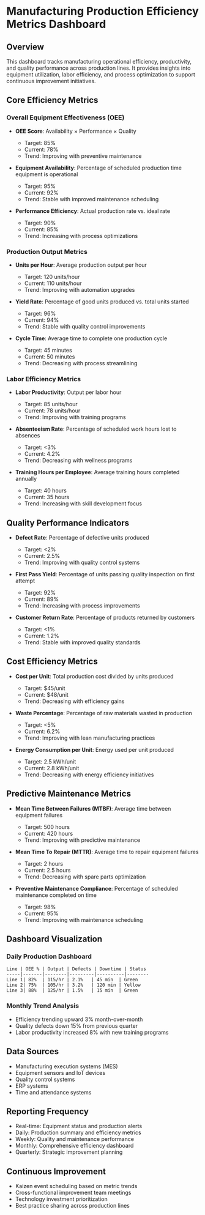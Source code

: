 # Manufacturing Production Efficiency Metrics Dashboard

## Overview
This dashboard tracks manufacturing operational efficiency, productivity, and quality performance across production lines. It provides insights into equipment utilization, labor efficiency, and process optimization to support continuous improvement initiatives.

## Core Efficiency Metrics

### Overall Equipment Effectiveness (OEE)
- **OEE Score**: Availability × Performance × Quality
  - Target: 85%
  - Current: 78%
  - Trend: Improving with preventive maintenance

- **Equipment Availability**: Percentage of scheduled production time equipment is operational
  - Target: 95%
  - Current: 92%
  - Trend: Stable with improved maintenance scheduling

- **Performance Efficiency**: Actual production rate vs. ideal rate
  - Target: 90%
  - Current: 85%
  - Trend: Increasing with process optimizations

### Production Output Metrics
- **Units per Hour**: Average production output per hour
  - Target: 120 units/hour
  - Current: 110 units/hour
  - Trend: Improving with automation upgrades

- **Yield Rate**: Percentage of good units produced vs. total units started
  - Target: 96%
  - Current: 94%
  - Trend: Stable with quality control improvements

- **Cycle Time**: Average time to complete one production cycle
  - Target: 45 minutes
  - Current: 50 minutes
  - Trend: Decreasing with process streamlining

### Labor Efficiency Metrics
- **Labor Productivity**: Output per labor hour
  - Target: 85 units/hour
  - Current: 78 units/hour
  - Trend: Improving with training programs

- **Absenteeism Rate**: Percentage of scheduled work hours lost to absences
  - Target: <3%
  - Current: 4.2%
  - Trend: Decreasing with wellness programs

- **Training Hours per Employee**: Average training hours completed annually
  - Target: 40 hours
  - Current: 35 hours
  - Trend: Increasing with skill development focus

## Quality Performance Indicators
- **Defect Rate**: Percentage of defective units produced
  - Target: <2%
  - Current: 2.5%
  - Trend: Improving with quality control systems

- **First Pass Yield**: Percentage of units passing quality inspection on first attempt
  - Target: 92%
  - Current: 89%
  - Trend: Increasing with process improvements

- **Customer Return Rate**: Percentage of products returned by customers
  - Target: <1%
  - Current: 1.2%
  - Trend: Stable with improved quality standards

## Cost Efficiency Metrics
- **Cost per Unit**: Total production cost divided by units produced
  - Target: $45/unit
  - Current: $48/unit
  - Trend: Decreasing with efficiency gains

- **Waste Percentage**: Percentage of raw materials wasted in production
  - Target: <5%
  - Current: 6.2%
  - Trend: Improving with lean manufacturing practices

- **Energy Consumption per Unit**: Energy used per unit produced
  - Target: 2.5 kWh/unit
  - Current: 2.8 kWh/unit
  - Trend: Decreasing with energy efficiency initiatives

## Predictive Maintenance Metrics
- **Mean Time Between Failures (MTBF)**: Average time between equipment failures
  - Target: 500 hours
  - Current: 420 hours
  - Trend: Improving with predictive maintenance

- **Mean Time To Repair (MTTR)**: Average time to repair equipment failures
  - Target: 2 hours
  - Current: 2.5 hours
  - Trend: Decreasing with spare parts optimization

- **Preventive Maintenance Compliance**: Percentage of scheduled maintenance completed on time
  - Target: 98%
  - Current: 95%
  - Trend: Improving with maintenance scheduling

## Dashboard Visualization

### Daily Production Dashboard
```
Line | OEE % | Output | Defects | Downtime | Status
-----|-------|--------|---------|----------|--------
Line 1| 82%  | 115/hr | 2.1%   | 45 min  | Green
Line 2| 75%  | 105/hr | 3.2%   | 120 min | Yellow
Line 3| 88%  | 125/hr | 1.5%   | 15 min  | Green
```

### Monthly Trend Analysis
- Efficiency trending upward 3% month-over-month
- Quality defects down 15% from previous quarter
- Labor productivity increased 8% with new training programs

## Data Sources
- Manufacturing execution systems (MES)
- Equipment sensors and IoT devices
- Quality control systems
- ERP systems
- Time and attendance systems

## Reporting Frequency
- Real-time: Equipment status and production alerts
- Daily: Production summary and efficiency metrics
- Weekly: Quality and maintenance performance
- Monthly: Comprehensive efficiency dashboard
- Quarterly: Strategic improvement planning

## Continuous Improvement
- Kaizen event scheduling based on metric trends
- Cross-functional improvement team meetings
- Technology investment prioritization
- Best practice sharing across production lines